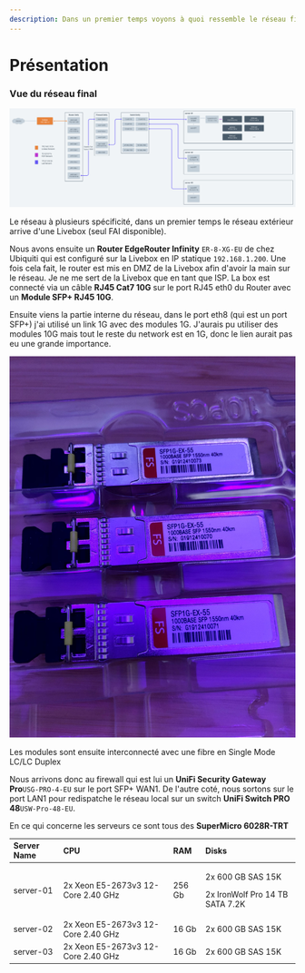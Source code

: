 ```yaml
---
description: Dans un premier temps voyons à quoi ressemble le réseau final
---
```


# Présentation

### Vue du réseau final

![R&#xE9;seau final du home lab](../.gitbook/assets/network-summary.png)

Le réseau à plusieurs spécificité, dans un premier temps le réseau extérieur arrive d'une Livebox \(seul FAI disponible\).

Nous avons ensuite un **Router EdgeRouter Infinity** `ER-8-XG-EU` de chez Ubiquiti qui est configuré sur la Livebox en IP statique `192.168.1.200`. Une fois cela fait, le router est mis en DMZ de la Livebox afin d'avoir la main sur le réseau. Je ne me sert de la Livebox que en tant que ISP. La box est connecté via un câble **RJ45 Cat7 10G** sur le port RJ45 eth0 du Router avec un **Module SFP+ RJ45 10G**.

Ensuite viens la partie interne du réseau, dans le port eth8 \(qui est un port SFP+\) j'ai utilisé un link 1G avec des modules 1G. J'aurais pu utiliser des modules 10G mais tout le reste du network est en 1G, donc le lien aurait pas eu une grande importance.

![Module SFP utilis&#xE9; pour la connexion SFP+ entre le router et le firewall \| SFP1G-EX-55](../.gitbook/assets/sfp-module-1g.jpg)

Les modules sont ensuite interconnecté avec une fibre en Single Mode LC/LC Duplex

Nous arrivons donc au firewall qui est lui un **UniFi Security Gateway Pro**`USG-PRO-4-EU` sur le port SFP+ WAN1. De l'autre coté, nous sortons sur le port LAN1 pour redispatche le réseau local sur un switch **UniFi Switch PRO 48**`USW-Pro-48-EU`.

En ce qui concerne les serveurs ce sont tous des **SuperMicro 6028R-TRT** 

<table>
  <thead>
    <tr>
      <th style="text-align:left">Server Name</th>
      <th style="text-align:left">CPU</th>
      <th style="text-align:left">RAM</th>
      <th style="text-align:left">Disks</th>
    </tr>
  </thead>
  <tbody>
    <tr>
      <td style="text-align:left">server-01</td>
      <td style="text-align:left">2x Xeon E5-2673v3 12-Core 2.40 GHz</td>
      <td style="text-align:left">256 Gb</td>
      <td style="text-align:left">
        <p>2x 600 GB SAS 15K</p>
        <p>2x IronWolf Pro 14 TB SATA 7.2K</p>
      </td>
    </tr>
    <tr>
      <td style="text-align:left">server-02</td>
      <td style="text-align:left">2x Xeon E5-2673v3 12-Core 2.40 GHz</td>
      <td style="text-align:left">16 Gb</td>
      <td style="text-align:left">2x 600 GB SAS 15K</td>
    </tr>
    <tr>
      <td style="text-align:left">server-03</td>
      <td style="text-align:left">2x Xeon E5-2673v3 12-Core 2.40 GHz</td>
      <td style="text-align:left">16 Gb</td>
      <td style="text-align:left">2x 600 GB SAS 15K</td>
    </tr>
  </tbody>
</table>

